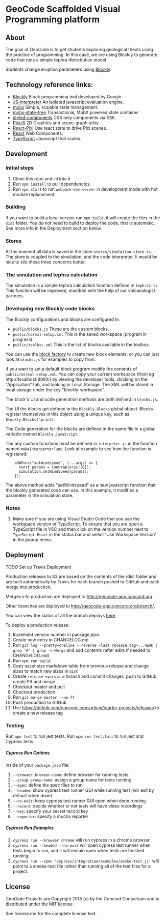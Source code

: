 # GeoCode Scaffolded Visual Programming platform

## About

The goal of GeoCode is to get students exploring geological theats using
the practice of programming. In this case, we are using Blockly to generate
code that runs a simple tephra distrobution model.

Students change eruption parameters using [Blockly](https://developers.google.com/blockly/).

## Technology reference links:
* [Blockly](https://developers.google.com/blockly/) Block programming tool developed by Google.
* [JS-interpreter](https://github.com/NeilFraser/JS-Interpreter) An isolated javascript evaluation engine.
* [mobx](https://github.com/mobxjs/mobx) Simple, scalable state management.
* [mobx-state-tree](https://github.com/mobxjs/mobx-state-tree)  Transactional, MobX powered state container
* [styled-components](https://www.styled-components.com/) CSS only components via ES6.
* [PixiJS](http://www.pixijs.com/) 2D Graphics and scene-graph utlity.
* [React-Pixi](https://reactpixi.org/) Use react state to drive Pixi scenes.
* [React](https://reactjs.org/) Web Components.
* [TypeScript](https://www.typescriptlang.org/) Javascript that scales.


## Development

### Initial steps

1. Clone this repo and `cd` into it
2. Run `npm install` to pull dependencies.
3. Run `npm start` to run `webpack-dev-server` in development mode with hot module replacement.

### Building

If you want to build a local version run `npm build`, it will create the files in the `dist` folder.
You *do not* need to build to deploy the code, that is automatic.  See more info in the Deployment section below.

### Stores

At the moment all data is saved in the store `stores/simulation-store.ts`.
The store is coupled to the simulation, and the code interpreter. It would be
nice to silo these three concerns better.

### The simulation and tephra calculation

The simulation is a simple tephra calculation function defined in `tephra2.ts`.
This function will be improved, modified with the help of our volcanologist partners.

### Developing new Blockly code blocks
The Blockly configurations and blocks are configured in:
* `public/blocks.js` These are the custom blocks.
* `public/normal-setup.xml` This is the saved workspace (program in progress).
* `public/toolboc.xml` This is the list of blocks available in the toolbox.

You can use the [block factory](https://blockly-demo.appspot.com/static/demos/blockfactory/index.html)
to create new block elements, or you can just look at `blocks.js` for examples to copy from.

If you want to set a default block program modify the contents of `public/normal-setup.xml`.
You can copy your current workspace (from eg http://localhost:8080/) by viewing the
developer tools, ckicking on the "Application" tab, and looking in Local Storage. The
XML will be stored in local storage under the key "blockly-workspace".

The block's UI and code generation methods are both defined in `blocks.js`.  

The UI the blocks get defined in the `Blockly.Blocks` global object.
Blocks register themselves in this object using a unique key, such as
`Blockly.Blocks['print]`.

The Code generation for the blocks are defined in the same file in a global variable
named `Blockly.JavaScript`.

The any custom functions must be defined in `interpeter.js` in the function named
`makeInterperterFunc`.  Look at example to see how the function is registered:

```
    addFunc("setWindspeed", (...args) => {
      const params = (unwrap(args)[0]);
      simulation.setWindSpeed(params);
    });

```

The above method adds "setWindspeed" as a new javascript function that the
blockly generated code can use.  In this example, it modifies a parameter in the
simulation store.

### Notes

1. Make sure if you are using Visual Studio Code that you use the workspace version of TypeScript.
   To ensure that you are open a TypeScript file in VSC and then click on the version number next to
   `TypeScript React` in the status bar and select 'Use Workspace Version' in the popup menu.

## Deployment

*TODO* Set up Travis Deployment

Production releases to S3 are based on the contents of the /dist folder and are built automatically by Travis
for each branch pushed to GitHub and each merge into production.

Merges into production are deployed to http://geocode-app.concord.org.

Other branches are deployed to http://geocode-app.concord.org/branch/<name>.

You can view the status of all the branch deploys [here](https://travis-ci.org/concord-consortium/geocode-app/branches).

To deploy a production release:

1. Increment version number in package.json
2. Create new entry in CHANGELOG.md
3. Run `git log --pretty=oneline --reverse <last release tag>...HEAD | grep '#' | grep -v Merge` and add contents (after edits if needed to CHANGELOG.md)
4. Run `npm run build`
5. Copy asset size markdown table from previous release and change sizes to match new sizes in `dist`
6. Create `release-<version>` branch and commit changes, push to GitHub, create PR and merge
7. Checkout master and pull
8. Checkout production
9. Run `git merge master --no-ff`
10. Push production to GitHub
11. Use https://github.com/concord-consortium/starter-projects/releases to create a new release tag

### Testing

Run `npm test` to run jest tests. Run `npm run test:full` to run jest and Cypress tests.

##### Cypress Run Options

Inside of your `package.json` file:
1. `--browser browser-name`: define browser for running tests
2. `--group group-name`: assign a group name for tests running
3. `--spec`: define the spec files to run
4. `--headed`: show cypress test runner GUI while running test (will exit by default when done)
5. `--no-exit`: keep cypress test runner GUI open when done running
6. `--record`: decide whether or not tests will have video recordings
7. `--key`: specify your secret record key
8. `--reporter`: specify a mocha reporter

##### Cypress Run Examples

1. `cypress run --browser chrome` will run cypress in a chrome browser
2. `cypress run --headed --no-exit` will open cypress test runner when tests begin to run, and it will remain open when tests are finished running.
3. `cypress run --spec 'cypress/integration/examples/smoke-test.js'` will point to a smoke-test file rather than running all of the test files for a project.

## License

GeoCode  Projects are Copyright 2018 (c) by the Concord Consortium and is distributed under the [MIT license](http://www.opensource.org/licenses/MIT).

See license.md for the complete license text.
